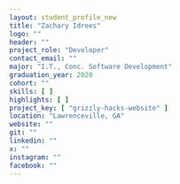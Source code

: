 ```yaml
---
layout: student_profile_new
title: "Zachary Idrees"
logo: ""
header: ""
project_role: "Developer"
contact_email: ""
major: "I.T., Conc. Software Development"
graduation_year: 2020
cohort: ""
skills: [ ]
highlights: [ ]
project_key: [ "grizzly-hacks-website" ]
location: "Lawrenceville, GA"
website: ""
git: ""
linkedin: ""
x: ""
instagram: ""
facebook: ""
---
```

